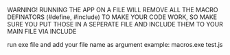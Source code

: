 WARNING! RUNNING THE APP ON A FILE WILL REMOVE ALL THE MACRO DEFINATORS (#define, #include) TO MAKE YOUR CODE WORK, SO MAKE SURE YOU PUT THOSE IN A SEPERATE FILE AND INCLUDE THEM TO YOUR MAIN FILE VIA INCLUDE

run exe file and add your file name as argument
example:
macros.exe test.js
